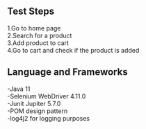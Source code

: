 ## Test Steps
1.Go to home page    
2.Search for a product    
3.Add product to cart    
4.Go to cart and check if the product is added  

## Language and Frameworks  
-Java 11    
-Selenium WebDriver 4.11.0      
-Junit Jupiter 5.7.0    
-POM design pattern    
-log4j2 for logging purposes  
